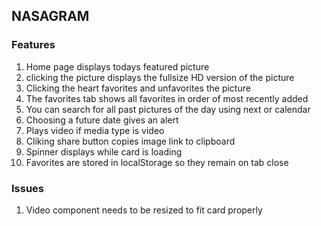 ## NASAGRAM

### Features

1. Home page displays todays featured picture
2. clicking the picture displays the fullsize HD version of the picture
3. Clicking the heart favorites and unfavorites the picture
4. The favorites tab shows all favorites in order of most recently added
5. You can search for all past pictures of the day using next or calendar
6. Choosing a future date gives an alert
7. Plays video if media type is video
8. Cliking share button copies image link to clipboard
9. Spinner displays while card is loading
10. Favorites are stored in localStorage so they remain on tab close

### Issues

1. Video component needs to be resized to fit card properly
